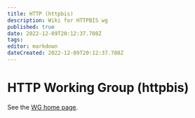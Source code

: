 ```yaml
---
title: HTTP (httpbis) 
description: Wiki for HTTPBIS wg
published: true
date: 2022-12-09T20:12:37.708Z
tags: 
editor: markdown
dateCreated: 2022-12-09T20:12:37.708Z
---
```


# HTTP Working Group (httpbis)

See the [WG home page](https://httpwg.github.io/).